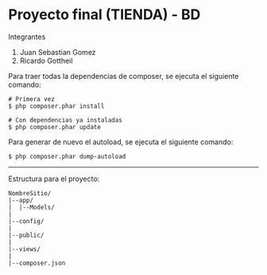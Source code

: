 # Proyecto final (TIENDA) - BD

Integrantes

1. Juan Sebastian Gomez
2. Ricardo Gottheil

Para traer todas la dependencias de composer, se ejecuta el siguiente comando:
```
# Primera vez
$ php composer.phar install 

# Con dependencias ya instaladas
$ php composer.phar update 
```

Para generar de nuevo el autoload, se ejecuta el siguiente comando:

```
$ php composer.phar dump-autoload
```

----

Estructura para el proyecto:
```
NombreSitio/
|--app/
|  |--Models/
|  
|--config/
|
|--public/
|
|--views/
|
|--composer.json

```